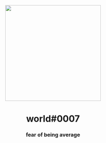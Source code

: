 <p align = "center">
  <img src="https://cdn.discordapp.com/guilds/947502076487925823/users/710241142893051955/banners/e800aedb343e2b548b6b13abb2a9f71d.png?size=4096" width="300">
</p>
<h1 align = "center">world#0007</h1>
<h3 align = "center">fear of being average</h1>
